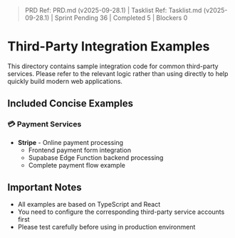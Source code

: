 > PRD Ref: PRD.md (v2025-09-28.1) | Tasklist Ref: Tasklist.md (v2025-09-28.1) | Sprint Pending 36 | Completed 5 | Blockers 0

# Third-Party Integration Examples

This directory contains sample integration code for common third-party services. Please refer to the relevant logic rather than using directly to help quickly build modern web applications.

## Included Concise Examples

### 💳 Payment Services
- **Stripe** - Online payment processing
  - Frontend payment form integration
  - Supabase Edge Function backend processing
  - Complete payment flow example


## Important Notes
- All examples are based on TypeScript and React
- You need to configure the corresponding third-party service accounts first
- Please test carefully before using in production environment
